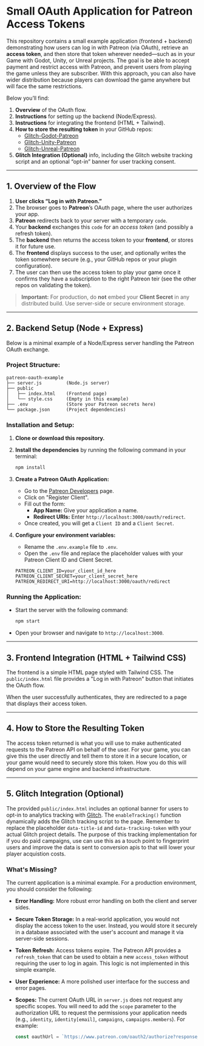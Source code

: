 # Small OAuth Application for Patreon Access Tokens

This repository contains a small example application (frontend + backend) demonstrating how users can log in with Patreon (via OAuth), retrieve an **access token**, and then store that token wherever needed—such as in your Game with Godot, Unity, or Unreal projects. The goal is be able to accept payment and restrict access with Patreon, and prevent users from playing the game unless they are subscriber. With this approach, you can also have wider distribution because players can download the game anywhere but will face the same restrictions.

Below you’ll find:
1.  **Overview** of the OAuth flow.
2.  **Instructions** for setting up the backend (Node/Express).
3.  **Instructions** for integrating the frontend (HTML + Tailwind).
4.  **How to store the resulting token** in your GitHub repos:
    *   [Glitch-Godot-Patreon](https://github.com/Glitch-Gaming-Platform/Glitch-Godot-Patreon/tree/main)
    *   [Glitch-Unity-Patreon](https://github.com/Glitch-Gaming-Platform/Glitch-Unity-Patreon)
    *   [Glitch-Unreal-Patreon](https://github.com/Glitch-Gaming-Platform/Glitch-Unreal-Patreon)
5.  **Glitch Integration (Optional)** info, including the Glitch website tracking script and an optional “opt-in” banner for user tracking consent.

---

## 1. Overview of the Flow

1.  **User clicks “Log in with Patreon.”**
2.  The browser goes to **Patreon**’s OAuth page, where the user authorizes your app.
3.  **Patreon** redirects back to your server with a temporary `code`.
4.  Your **backend** exchanges this `code` for an *access token* (and possibly a refresh token).
5.  The **backend** then returns the access token to your **frontend**, or stores it for future use.
6.  The **frontend** displays success to the user, and optionally writes the token somewhere secure (e.g., your GitHub repos or your plugin configuration).
7.  The user can then use the access token to play your game once it confirms they have a subscription to the right Patreon teir (see the other repos on validating the token).

> **Important:** For production, do **not** embed your **Client Secret** in any distributed build. Use server-side or secure environment storage.

---

## 2. Backend Setup (Node + Express)

Below is a minimal example of a Node/Express server handling the Patreon OAuth exchange.

### Project Structure:
```
patreon-oauth-example
├── server.js         (Node.js server)
├── public
│   ├── index.html    (Frontend page)
│   └── style.css     (Empty in this example)
├── .env              (Store your Patreon secrets here)
└── package.json      (Project dependencies)
```

### Installation and Setup:

1.  **Clone or download this repository.**

2.  **Install the dependencies** by running the following command in your terminal:
    ```bash
    npm install
    ```

3.  **Create a Patreon OAuth Application:**
    *   Go to the [Patreon Developers](https://www.patreon.com/portal/registration/register-clients) page.
    *   Click on "Register Client".
    *   Fill out the form:
        *   **App Name:** Give your application a name.
        *   **Redirect URIs:** Enter `http://localhost:3000/oauth/redirect`.
    *   Once created, you will get a `Client ID` and a `Client Secret`.

4.  **Configure your environment variables:**
    *   Rename the `.env.example` file to `.env`.
    *   Open the `.env` file and replace the placeholder values with your Patreon Client ID and Client Secret.

    ```
    PATREON_CLIENT_ID=your_client_id_here
    PATREON_CLIENT_SECRET=your_client_secret_here
    PATREON_REDIRECT_URI=http://localhost:3000/oauth/redirect
    ```

### Running the Application:

*   Start the server with the following command:
    ```bash
    npm start
    ```
*   Open your browser and navigate to `http://localhost:3000`.

---

## 3. Frontend Integration (HTML + Tailwind CSS)

The frontend is a simple HTML page styled with Tailwind CSS. The `public/index.html` file provides a "Log in with Patreon" button that initiates the OAuth flow.

When the user successfully authenticates, they are redirected to a page that displays their access token.

---

## 4. How to Store the Resulting Token

The access token returned is what you will use to make authenticated requests to the Patreon API on behalf of the user. For your game, you can give this the user directly and tell them to store it in a secure location, or your game would need to securely store this token. How you do this will depend on your game engine and backend infrastructure.

---

## 5. Glitch Integration (Optional)

The provided `public/index.html` includes an optional banner for users to opt-in to analytics tracking with [Glitch](https://www.glitch.fun/). The `enableTracking()` function dynamically adds the Glitch tracking script to the page. Remember to replace the placeholder `data-title-id` and `data-tracking-token` with your actual Glitch project details. The purpose of this tracking implementation for if you do paid campaigns, use can use this as a touch point to fingerprint users and improve the data is sent to conversion apis to that will lower your player acquistion costs.

### What's Missing?

The current application is a minimal example. For a production environment, you should consider the following:

*   **Error Handling:** More robust error handling on both the client and server sides.
*   **Secure Token Storage:** In a real-world application, you would not display the access token to the user. Instead, you would store it securely in a database associated with the user's account and manage it via server-side sessions.
*   **Token Refresh:** Access tokens expire. The Patreon API provides a `refresh_token` that can be used to obtain a new `access_token` without requiring the user to log in again. This logic is not implemented in this simple example.
*   **User Experience:** A more polished user interface for the success and error pages.
*   **Scopes:** The current OAuth URL in `server.js` does not request any specific scopes. You will need to add the `scope` parameter to the authorization URL to request the permissions your application needs (e.g., `identity`, `identity[email]`, `campaigns`, `campaigns.members`). For example:

    ```javascript
    const oauthUrl = `https://www.patreon.com/oauth2/authorize?response_type=code&client_id=${CLIENT_ID}&redirect_uri=${encodeURIComponent(REDIRECT_URI)}&scope=identity%20identity[email]`;
    ```
